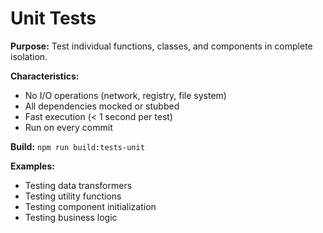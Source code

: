 # Unit Tests

**Purpose:** Test individual functions, classes, and components in complete isolation.

**Characteristics:**

- No I/O operations (network, registry, file system)
- All dependencies mocked or stubbed
- Fast execution (< 1 second per test)
- Run on every commit

**Build:** `npm run build:tests-unit`

**Examples:**

- Testing data transformers
- Testing utility functions
- Testing component initialization
- Testing business logic
